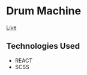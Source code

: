 # Drum Machine

[Live](https://codepen.io/ShivangamSoni/full/qBPOvoB)

## Technologies Used

- REACT
- SCSS
